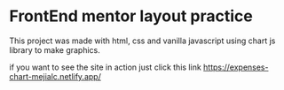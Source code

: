 # FrontEnd mentor layout practice

This project was made with html, css and vanilla javascript using chart js library to make graphics.

if you want to see the site in action just click this link https://expenses-chart-mejialc.netlify.app/
